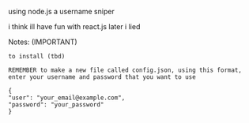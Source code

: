 using node.js a username sniper

i think ill have fun with react.js later i lied

Notes: (IMPORTANT)

    to install (tbd)

    REMEMBER to make a new file called config.json, using this format, enter your username and password that you want to use

    {
    "user": "your_email@example.com",
    "password": "your_password"
    }
